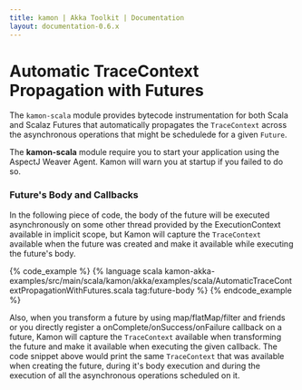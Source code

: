 ```yaml
---
title: kamon | Akka Toolkit | Documentation
layout: documentation-0.6.x
---
```


Automatic TraceContext Propagation with Futures
===============================================

The `kamon-scala` module provides bytecode instrumentation for both Scala and Scalaz Futures that automatically
propagates the `TraceContext` across the asynchronous operations that might be schedulede for a given `Future`.

<p class="alert alert-info">
The <b>kamon-scala</b> module require you to start your application using the AspectJ Weaver Agent. Kamon will warn you
at startup if you failed to do so.
</p>


### Future's Body and Callbacks ###

In the following piece of code, the body of the future will be executed asynchronously on some other thread provided by
the ExecutionContext available in implicit scope, but Kamon will capture the `TraceContext` available when the future
was created and make it available while executing the future's body.

{% code_example %}
{%   language scala kamon-akka-examples/src/main/scala/kamon/akka/examples/scala/AutomaticTraceContextPropagationWithFutures.scala tag:future-body %}
{% endcode_example %}

Also, when you transform a future by using map/flatMap/filter and friends or you directly register a
onComplete/onSuccess/onFailure callback on a future, Kamon will capture the `TraceContext` available when transforming
the future and make it available when executing the given callback. The code snippet above would print the same
`TraceContext` that was available when creating the future, during it's body execution and during the execution of all
the asynchronous operations scheduled on it.
